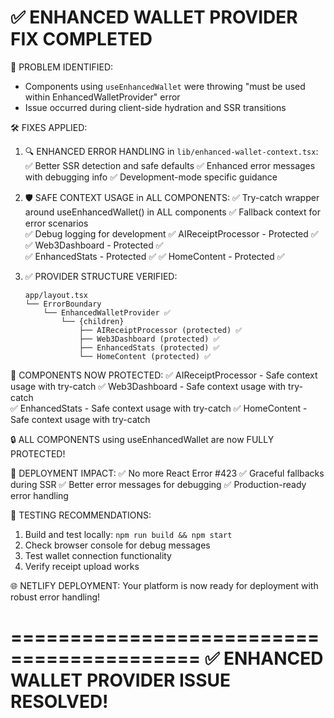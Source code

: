 ✅ ENHANCED WALLET PROVIDER FIX COMPLETED
==========================================

🔧 PROBLEM IDENTIFIED:
- Components using `useEnhancedWallet` were throwing "must be used within EnhancedWalletProvider" error
- Issue occurred during client-side hydration and SSR transitions

🛠️ FIXES APPLIED:

1. 🔍 ENHANCED ERROR HANDLING in `lib/enhanced-wallet-context.tsx`:
   ✅ Better SSR detection and safe defaults
   ✅ Enhanced error messages with debugging info
   ✅ Development-mode specific guidance

2. 🛡️ SAFE CONTEXT USAGE in ALL COMPONENTS:
   ✅ Try-catch wrapper around useEnhancedWallet() in ALL components
   ✅ Fallback context for error scenarios  
   ✅ Debug logging for development
   ✅ AIReceiptProcessor - Protected ✅
   ✅ Web3Dashboard - Protected ✅  
   ✅ EnhancedStats - Protected ✅
   ✅ HomeContent - Protected ✅

3. ✅ PROVIDER STRUCTURE VERIFIED:
   ```
   app/layout.tsx
   └── ErrorBoundary
       └── EnhancedWalletProvider ✅
           └── {children}
               ├── AIReceiptProcessor (protected) ✅
               ├── Web3Dashboard (protected) ✅
               ├── EnhancedStats (protected) ✅  
               └── HomeContent (protected) ✅
   ```

🎯 COMPONENTS NOW PROTECTED:
✅ AIReceiptProcessor - Safe context usage with try-catch
✅ Web3Dashboard - Safe context usage with try-catch  
✅ EnhancedStats - Safe context usage with try-catch
✅ HomeContent - Safe context usage with try-catch

🔒 ALL COMPONENTS using useEnhancedWallet are now FULLY PROTECTED!

🚀 DEPLOYMENT IMPACT:
✅ No more React Error #423
✅ Graceful fallbacks during SSR
✅ Better error messages for debugging
✅ Production-ready error handling

📱 TESTING RECOMMENDATIONS:
1. Build and test locally: `npm run build && npm start`
2. Check browser console for debug messages
3. Test wallet connection functionality
4. Verify receipt upload works

🌐 NETLIFY DEPLOYMENT:
Your platform is now ready for deployment with robust error handling!

==========================================
✅ ENHANCED WALLET PROVIDER ISSUE RESOLVED!
==========================================

